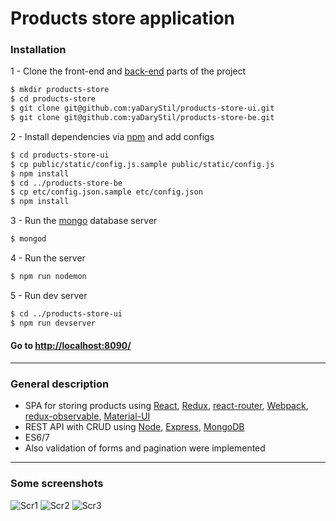 # Products store application

### Installation

1 - Clone the front-end and [back-end](https://github.com/yaDaryStil/products-store-be) parts of the project

```sh
$ mkdir products-store
$ cd products-store
$ git clone git@github.com:yaDaryStil/products-store-ui.git
$ git clone git@github.com:yaDaryStil/products-store-be.git
```

2 - Install dependencies via [npm](https://www.npmjs.com) and add configs
```sh
$ cd products-store-ui
$ cp public/static/config.js.sample public/static/config.js
$ npm install
$ cd ../products-store-be
$ cp etc/config.json.sample etc/config.json
$ npm install
```

3 - Run the [mongo](http://www.mongodb.org) database server
```sh
$ mongod
```

4 - Run the server
```sh
$ npm run nodemon
```

5 - Run dev server
```sh
$ cd ../products-store-ui
$ npm run devserver
```

#### Go to [http://localhost:8090/](http://localhost:8090/#/)

---
### General description

- SPA for storing products using [React](https://github.com/facebook/react), [Redux](https://github.com/reactjs/redux), [react-router](https://github.com/rackt/react-router), [Webpack](https://github.com/webpack), [redux-observable](https://github.com/redux-observable/redux-observable), [Material-UI](https://github.com/callemall/material-ui)
- REST API with CRUD using [Node](https://github.com/nodejs), [Express](https://github.com/expressjs/express), [MongoDB](https://www.mongodb.com/)
- ES6/7
- Also validation of forms and pagination were implemented


---
### Some screenshots
![Scr1](https://raw.githubusercontent.com/yaDaryStil/products-store-ui/master/public/static/screenshots/1.png)
![Scr2](https://raw.githubusercontent.com/yaDaryStil/products-store-ui/master/public/static/screenshots/2.png)
![Scr3](https://raw.githubusercontent.com/yaDaryStil/products-store-ui/master/public/static/screenshots/3.png)

